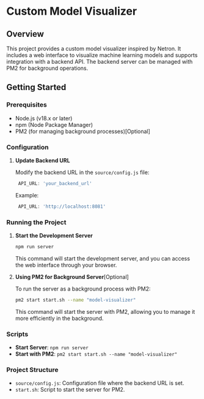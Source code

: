 # Custom Model Visualizer

## Overview

This project provides a custom model visualizer inspired by Netron. It includes a web interface to visualize machine learning models and supports integration with a backend API. The backend server can be managed with PM2 for background operations.

## Getting Started

### Prerequisites

- Node.js (v18.x or later)
- npm (Node Package Manager)
- PM2 (for managing background processes)[Optional]

### Configuration

1. **Update Backend URL**

   Modify the backend URL in the `source/config.js` file:

   ```javascript
    API_URL: 'your_backend_url'
   ```
   Example:
   ```javascript
    API_URL: 'http://localhost:8081'
   ```

### Running the Project

1. **Start the Development Server**

   ```bash
   npm run server
   ```

   This command will start the development server, and you can access the web interface through your browser.

2. **Using PM2 for Background Server**[Optional]

   To run the server as a background process with PM2:

   ```bash
   pm2 start start.sh --name "model-visualizer"
   ```

   This command will start the server with PM2, allowing you to manage it more efficiently in the background.

### Scripts

- **Start Server**: `npm run server`
- **Start with PM2**: `pm2 start start.sh --name "model-visualizer"`

### Project Structure

- `source/config.js`: Configuration file where the backend URL is set.
- `start.sh`: Script to start the server for PM2.